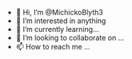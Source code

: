 - 👋 Hi, I’m @MichickoBlyth3
- 👀 I’m interested in anything
- 🌱 I’m currently learning...
- 💞️ I’m looking to collaborate on ...
- 📫 How to reach me ...

<!---
MichickoBlyth3/MichickoBlyth3 is a ✨ special ✨ repository because its `README.md` (this file) appears on your GitHub profile.
You can click the Preview link to take a look at your changes.
--->
